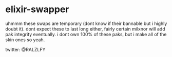# elixir-swapper

uhmmm
these swaps are temporary (dont know if their bannable but i highly doubt it).
dont expect these to last long either, fairly certain milxnor will add pak integrity eventually.
i dont own 100% of these paks, but i make all of the skin ones so yeah.

twitter: @RALZLFY
